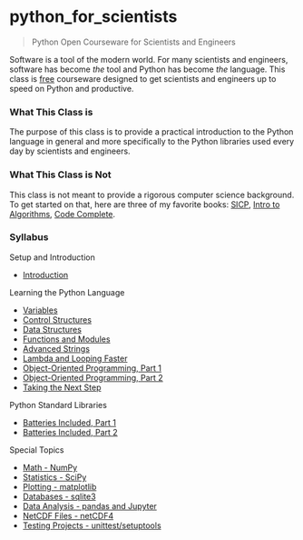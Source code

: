 python_for_scientists
=====================

> Python Open Courseware for Scientists and Engineers

Software is a tool of the modern world. For many scientists and engineers, software has become *the* tool and Python has become *the* language. This class is [free](http://www.oreilly.com/openbook/freedom/) courseware designed to get scientists and engineers up to speed on Python and productive.

### What This Class is

The purpose of this class is to provide a practical introduction to the Python language in general and more specifically to the Python libraries used every day by scientists and engineers.

### What This Class is Not

This class is not meant to provide a rigorous computer science background. To get started on that, here are three of my favorite books: [SICP](http://amzn.com/0262510871), [Intro to Algorithms](http://amzn.com/0262033844), [Code Complete](http://amzn.com/0735619670).

### Syllabus

Setup and Introduction

 * [Introduction](classes/00_setup_and_intro/lecture_00.md)

Learning the Python Language

 * [Variables](classes/01_basic_syntax/lecture_01.md)
 * [Control Structures](classes/01_control_statements/lecture_01.5.md)
 * [Data Structures](classes/02_data_structures/lecture_02.md)
 * [Functions and Modules](classes/03_functions_and_modules/lecture_03.md)
 * [Advanced Strings](classes/04_advanced_strings/lecture_04.md)
 * [Lambda and Looping Faster](classes/05_lists_and_lambdas/lecture_05.md)
 * [Object-Oriented Programming, Part 1](classes/06_object_oriented_programming_1/lecture_06.md)
 * [Object-Oriented Programming, Part 2](classes/07_object_oriented_programming_2/lecture_07.md)
 * [Taking the Next Step](classes/08_taking_the_next_step/lecture_08.md)

Python Standard Libraries

 * [Batteries Included, Part 1](classes/09_std_libs/lecture_09.md)
 * [Batteries Included, Part 2](classes/09_std_libs/lecture_09.5.md)

Special Topics

 * [Math - NumPy](classes/10_numpy/lecture_10.md)
 * [Statistics - SciPy](classes/11_scipy/lecture_11.md)
 * [Plotting - matplotlib](classes/12_matplotlib/lecture_12.md)
 * [Databases - sqlite3](classes/15_sqlite3/lecture_15.md)
 * [Data Analysis - pandas and Jupyter](classes/13_pandas/lecture_13.md)
 * [NetCDF Files - netCDF4](classes/14_netcdf/lecture_14.md)
 * [Testing Projects - unittest/setuptools](classes/17_testing_projects/lecture_17.md)
